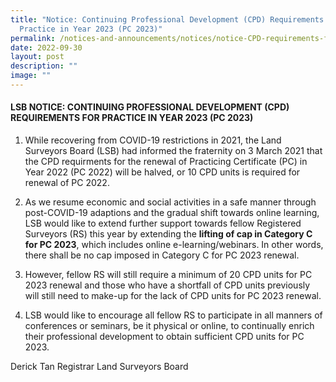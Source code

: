 ```yaml
---
title: "Notice: Continuing Professional Development (CPD) Requirements for
  Practice in Year 2023 (PC 2023)"
permalink: /notices-and-announcements/notices/notice-CPD-requirements-for-PC2023/
date: 2022-09-30
layout: post
description: ""
image: ""
---
```

#### **LSB NOTICE: CONTINUING PROFESSIONAL DEVELOPMENT (CPD) REQUIREMENTS FOR PRACTICE IN YEAR 2023 (PC 2023)**

1. While recovering from COVID-19 restrictions in 2021, the Land Surveyors Board (LSB) had informed the fraternity on 3 March 2021 that the CPD requirments for the renewal of Practicing Certificate (PC) in Year 2022 (PC 2022) will be halved, or 10 CPD units is required for renewal of PC 2022.


2. As we resume economic and social activities in a safe manner through post-COVID-19 adaptions and the gradual shift towards online learning, LSB would like to extend further support towards fellow Registered Surveyors (RS) this year by extending the **lifting of cap in Category C for PC 2023**, which includes online e-learning/webinars. In other words, there shall be no cap imposed in Category C for PC 2023 renewal.


3.  However, fellow RS will still require a minimum of 20 CPD units for PC 2023 renewal and those who have a shortfall of CPD units previously will still need to make-up for the lack of CPD units for PC 2023 renewal.


4. LSB would like to encourage all fellow RS to participate in all manners of conferences or seminars, be it physical or online, to continually enrich their professional development to obtain sufficient CPD units for PC 2023.

Derick Tan
Registrar
Land Surveyors Board